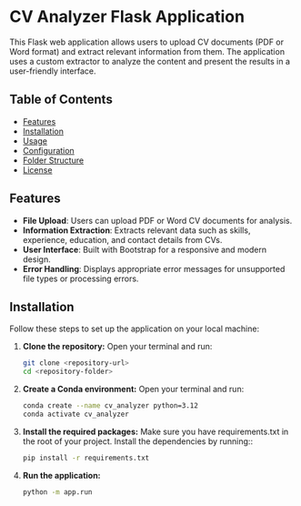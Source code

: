 # CV Analyzer Flask Application

This Flask web application allows users to upload CV documents (PDF or Word format) and extract relevant information from them. The application uses a custom extractor to analyze the content and present the results in a user-friendly interface.

## Table of Contents

- [Features](#features)
- [Installation](#installation)
- [Usage](#usage)
- [Configuration](#configuration)
- [Folder Structure](#folder-structure)
- [License](#license)

## Features

- **File Upload**: Users can upload PDF or Word CV documents for analysis.
- **Information Extraction**: Extracts relevant data such as skills, experience, education, and contact details from CVs.
- **User Interface**: Built with Bootstrap for a responsive and modern design.
- **Error Handling**: Displays appropriate error messages for unsupported file types or processing errors.

## Installation

Follow these steps to set up the application on your local machine:

1. **Clone the repository:**
   Open your terminal and run:
   ```bash
   git clone <repository-url>
   cd <repository-folder>

2. **Create a Conda environment:**
   Open your terminal and run:
   ```bash
   conda create --name cv_analyzer python=3.12
   conda activate cv_analyzer

3. **Install the required packages:**
   Make sure you have requirements.txt in the root of your project. Install the dependencies by running::
   ```bash
   pip install -r requirements.txt

3. **Run the application:**
    ```bash
    python -m app.run